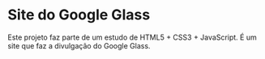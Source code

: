 # Site do Google Glass

Este projeto faz parte de um estudo de HTML5 + CSS3 + JavaScript.
É um site que faz a divulgação do Google Glass.